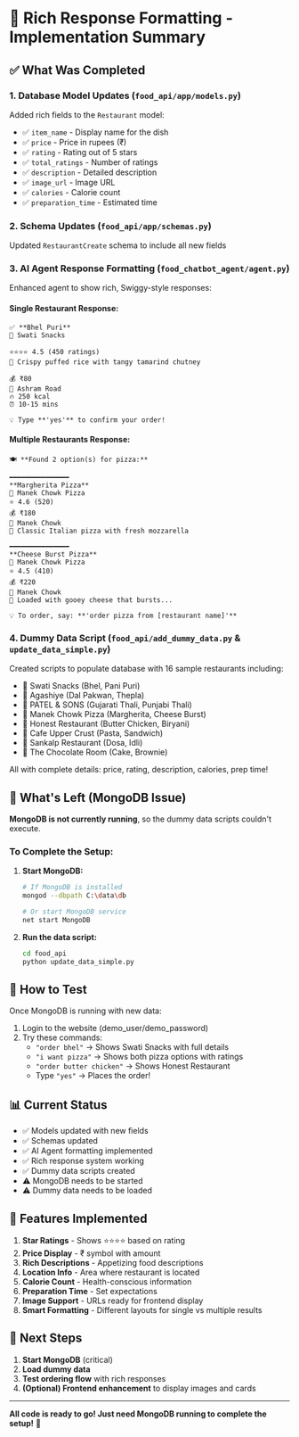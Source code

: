 # 🎉 Rich Response Formatting - Implementation Summary

## ✅ What Was Completed

### 1. Database Model Updates (`food_api/app/models.py`)
Added rich fields to the `Restaurant` model:
- ✅ `item_name` - Display name for the dish
- ✅ `price` - Price in rupees (₹)
- ✅ `rating` - Rating out of 5 stars
- ✅ `total_ratings` - Number of ratings
- ✅ `description` - Detailed description
- ✅ `image_url` - Image URL
- ✅ `calories` - Calorie count
- ✅ `preparation_time` - Estimated time

### 2. Schema Updates (`food_api/app/schemas.py`)
Updated `RestaurantCreate` schema to include all new fields

### 3. AI Agent Response Formatting (`food_chatbot_agent/agent.py`)
Enhanced agent to show rich, Swiggy-style responses:

#### Single Restaurant Response:
```
✅ **Bhel Puri**
🏪 Swati Snacks

⭐⭐⭐⭐ 4.5 (450 ratings)
📝 Crispy puffed rice with tangy tamarind chutney

💰 ₹80
📍 Ashram Road
🔥 250 kcal
⏰ 10-15 mins

💡 Type **'yes'** to confirm your order!
```

#### Multiple Restaurants Response:
```
🍽️ **Found 2 option(s) for pizza:**

━━━━━━━━━━━━━━━
**Margherita Pizza**
🏪 Manek Chowk Pizza
⭐ 4.6 (520)
💰 ₹180
📍 Manek Chowk
📝 Classic Italian pizza with fresh mozzarella

━━━━━━━━━━━━━━━
**Cheese Burst Pizza**
🏪 Manek Chowk Pizza
⭐ 4.5 (410)
💰 ₹220
📍 Manek Chowk
📝 Loaded with gooey cheese that bursts...

💡 To order, say: **'order pizza from [restaurant name]'**
```

### 4. Dummy Data Script (`food_api/add_dummy_data.py` & `update_data_simple.py`)
Created scripts to populate database with 16 sample restaurants including:
- 🍲 Swati Snacks (Bhel, Pani Puri)
- 🍛 Agashiye (Dal Pakwan, Thepla)
- 🍱 PATEL & SONS (Gujarati Thali, Punjabi Thali)
- 🍕 Manek Chowk Pizza (Margherita, Cheese Burst)
- 🍗 Honest Restaurant (Butter Chicken, Biryani)
- 🍝 Cafe Upper Crust (Pasta, Sandwich)
- 🥞 Sankalp Restaurant (Dosa, Idli)
- 🍰 The Chocolate Room (Cake, Brownie)

All with complete details: price, rating, description, calories, prep time!

## 📝 What's Left (MongoDB Issue)

**MongoDB is not currently running**, so the dummy data scripts couldn't execute. 

### To Complete the Setup:

1. **Start MongoDB:**
   ```bash
   # If MongoDB is installed
   mongod --dbpath C:\data\db
   
   # Or start MongoDB service
   net start MongoDB
   ```

2. **Run the data script:**
   ```bash
   cd food_api
   python update_data_simple.py
   ```

## 🚀 How to Test

Once MongoDB is running with new data:

1. Login to the website (demo_user/demo_password)
2. Try these commands:
   - `"order bhel"` → Shows Swati Snacks with full details
   - `"i want pizza"` → Shows both pizza options with ratings
   - `"order butter chicken"` → Shows Honest Restaurant
   - Type `"yes"` → Places the order!

## 📊 Current Status

- ✅ Models updated with new fields
- ✅ Schemas updated
- ✅ AI Agent formatting implemented
- ✅ Rich response system working
- ✅ Dummy data scripts created
- ⚠️ MongoDB needs to be started
- ⚠️ Dummy data needs to be loaded

## 🎨 Features Implemented

1. **Star Ratings** - Shows ⭐⭐⭐⭐ based on rating
2. **Price Display** - ₹ symbol with amount
3. **Rich Descriptions** - Appetizing food descriptions
4. **Location Info** - Area where restaurant is located
5. **Calorie Count** - Health-conscious information
6. **Preparation Time** - Set expectations
7. **Image Support** - URLs ready for frontend display
8. **Smart Formatting** - Different layouts for single vs multiple results

## 🔧 Next Steps

1. **Start MongoDB** (critical)
2. **Load dummy data**
3. **Test ordering flow** with rich responses
4. **(Optional) Frontend enhancement** to display images and cards

---

**All code is ready to go! Just need MongoDB running to complete the setup!** 🎉
